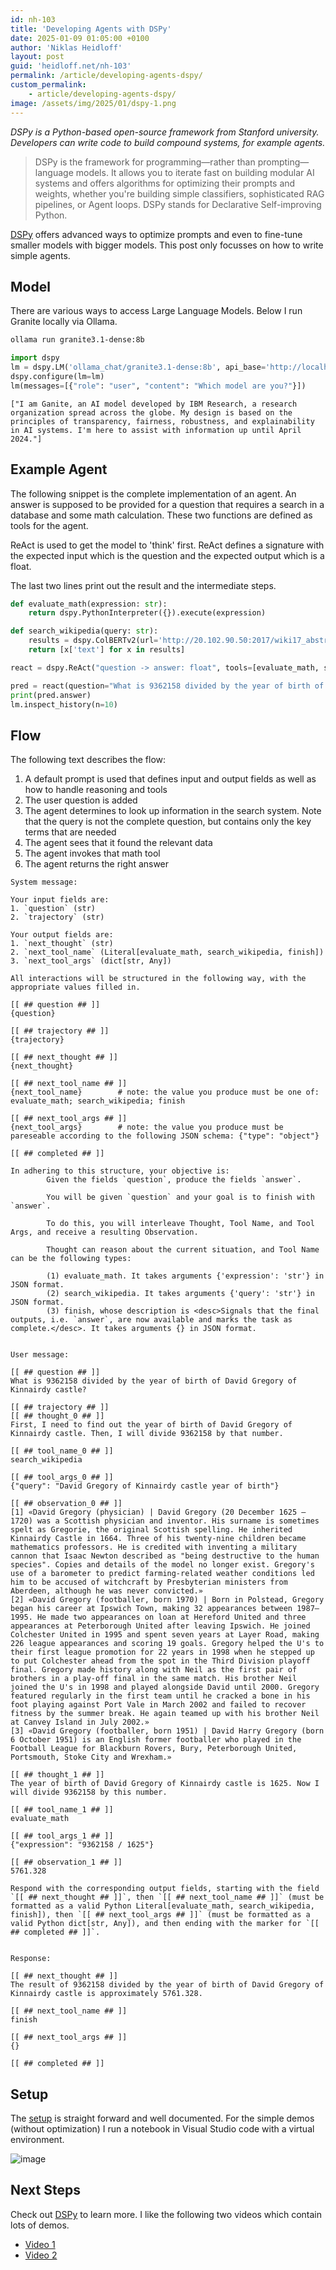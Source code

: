 ```yaml
---
id: nh-103
title: 'Developing Agents with DSPy'
date: 2025-01-09 01:05:00 +0100
author: 'Niklas Heidloff'
layout: post
guid: 'heidloff.net/nh-103'
permalink: /article/developing-agents-dspy/
custom_permalink:
    - article/developing-agents-dspy/
image: /assets/img/2025/01/dspy-1.png
---
```


*DSPy is a Python-based open-source framework from Stanford university. Developers can write code to build compound systems, for example agents.*

> DSPy is the framework for programming—rather than prompting—language models. It allows you to iterate fast on building modular AI systems and offers algorithms for optimizing their prompts and weights, whether you're building simple classifiers, sophisticated RAG pipelines, or Agent loops. DSPy stands for Declarative Self-improving Python.

[DSPy](https://github.com/stanfordnlp/dspy) offers advanced ways to optimize prompts and even to fine-tune smaller models with bigger models. This post only focusses on how to write simple agents.

## Model

There are various ways to access Large Language Models. Below I run Granite locally via Ollama.

```bash
ollama run granite3.1-dense:8b
```

```python
import dspy
lm = dspy.LM('ollama_chat/granite3.1-dense:8b', api_base='http://localhost:11434', api_key='')
dspy.configure(lm=lm)
lm(messages=[{"role": "user", "content": "Which model are you?"}])
```

```text
["I am Ganite, an AI model developed by IBM Research, a research organization spread across the globe. My design is based on the principles of transparency, fairness, robustness, and explainability in AI systems. I'm here to assist with information up until April 2024."]
```

## Example Agent

The following snippet is the complete implementation of an agent. An answer is supposed to be provided for a question that requires a search in a database and some math calculation. These two functions are defined as tools for the agent.

ReAct is used to get the model to 'think' first. ReAct defines a signature with the expected input which is the question and the expected output which is a float.

The last two lines print out the result and the intermediate steps.

```python
def evaluate_math(expression: str):
    return dspy.PythonInterpreter({}).execute(expression)

def search_wikipedia(query: str):
    results = dspy.ColBERTv2(url='http://20.102.90.50:2017/wiki17_abstracts')(query, k=3)
    return [x['text'] for x in results]

react = dspy.ReAct("question -> answer: float", tools=[evaluate_math, search_wikipedia])

pred = react(question="What is 9362158 divided by the year of birth of David Gregory of Kinnairdy castle?")
print(pred.answer)
lm.inspect_history(n=10)
```

## Flow

The following text describes the flow:

1. A default prompt is used that defines input and output fields as well as how to handle reasoning and tools
2. The user question is added
3. The agent determines to look up information in the search system. Note that the query is not the complete question, but contains only the key terms that are needed
4. The agent sees that it found the relevant data
5. The agent invokes that math tool
6. The agent returns the right answer

```text
System message:

Your input fields are:
1. `question` (str)
2. `trajectory` (str)

Your output fields are:
1. `next_thought` (str)
2. `next_tool_name` (Literal[evaluate_math, search_wikipedia, finish])
3. `next_tool_args` (dict[str, Any])

All interactions will be structured in the following way, with the appropriate values filled in.

[[ ## question ## ]]
{question}

[[ ## trajectory ## ]]
{trajectory}

[[ ## next_thought ## ]]
{next_thought}

[[ ## next_tool_name ## ]]
{next_tool_name}        # note: the value you produce must be one of: evaluate_math; search_wikipedia; finish

[[ ## next_tool_args ## ]]
{next_tool_args}        # note: the value you produce must be pareseable according to the following JSON schema: {"type": "object"}

[[ ## completed ## ]]

In adhering to this structure, your objective is: 
        Given the fields `question`, produce the fields `answer`.
        
        You will be given `question` and your goal is to finish with `answer`.
        
        To do this, you will interleave Thought, Tool Name, and Tool Args, and receive a resulting Observation.
        
        Thought can reason about the current situation, and Tool Name can be the following types:
        
        (1) evaluate_math. It takes arguments {'expression': 'str'} in JSON format.
        (2) search_wikipedia. It takes arguments {'query': 'str'} in JSON format.
        (3) finish, whose description is <desc>Signals that the final outputs, i.e. `answer`, are now available and marks the task as complete.</desc>. It takes arguments {} in JSON format.


User message:

[[ ## question ## ]]
What is 9362158 divided by the year of birth of David Gregory of Kinnairdy castle?

[[ ## trajectory ## ]]
[[ ## thought_0 ## ]]
First, I need to find out the year of birth of David Gregory of Kinnairdy castle. Then, I will divide 9362158 by that number.

[[ ## tool_name_0 ## ]]
search_wikipedia

[[ ## tool_args_0 ## ]]
{"query": "David Gregory of Kinnairdy castle year of birth"}

[[ ## observation_0 ## ]]
[1] «David Gregory (physician) | David Gregory (20 December 1625 – 1720) was a Scottish physician and inventor. His surname is sometimes spelt as Gregorie, the original Scottish spelling. He inherited Kinnairdy Castle in 1664. Three of his twenty-nine children became mathematics professors. He is credited with inventing a military cannon that Isaac Newton described as "being destructive to the human species". Copies and details of the model no longer exist. Gregory's use of a barometer to predict farming-related weather conditions led him to be accused of witchcraft by Presbyterian ministers from Aberdeen, although he was never convicted.»
[2] «David Gregory (footballer, born 1970) | Born in Polstead, Gregory began his career at Ipswich Town, making 32 appearances between 1987–1995. He made two appearances on loan at Hereford United and three appearances at Peterborough United after leaving Ipswich. He joined Colchester United in 1995 and spent seven years at Layer Road, making 226 league appearances and scoring 19 goals. Gregory helped the U's to their first league promotion for 22 years in 1998 when he stepped up to put Colchester ahead from the spot in the Third Division playoff final. Gregory made history along with Neil as the first pair of brothers in a play-off final in the same match. His brother Neil joined the U's in 1998 and played alongside David until 2000. Gregory featured regularly in the first team until he cracked a bone in his foot playing against Port Vale in March 2002 and failed to recover fitness by the summer break. He again teamed up with his brother Neil at Canvey Island in July 2002.»
[3] «David Gregory (footballer, born 1951) | David Harry Gregory (born 6 October 1951) is an English former footballer who played in the Football League for Blackburn Rovers, Bury, Peterborough United, Portsmouth, Stoke City and Wrexham.»

[[ ## thought_1 ## ]]
The year of birth of David Gregory of Kinnairdy castle is 1625. Now I will divide 9362158 by this number.

[[ ## tool_name_1 ## ]]
evaluate_math

[[ ## tool_args_1 ## ]]
{"expression": "9362158 / 1625"}

[[ ## observation_1 ## ]]
5761.328

Respond with the corresponding output fields, starting with the field `[[ ## next_thought ## ]]`, then `[[ ## next_tool_name ## ]]` (must be formatted as a valid Python Literal[evaluate_math, search_wikipedia, finish]), then `[[ ## next_tool_args ## ]]` (must be formatted as a valid Python dict[str, Any]), and then ending with the marker for `[[ ## completed ## ]]`.


Response:

[[ ## next_thought ## ]]
The result of 9362158 divided by the year of birth of David Gregory of Kinnairdy castle is approximately 5761.328.

[[ ## next_tool_name ## ]]
finish

[[ ## next_tool_args ## ]]
{}

[[ ## completed ## ]]
```

## Setup

The [setup](https://dspy.ai/#__tabbed_1_6) is straight forward and well documented. For the simple demos (without optimization) I run a notebook in Visual Studio code with a virtual environment.

![image](/assets/img/2025/01/dspy-2.png)

## Next Steps

Check out [DSPy](https://dspy.ai/#__tabbed_1_6) to learn more. I like the following two videos which contain lots of demos.

* [Video 1](https://www.youtube.com/watch?v=41EfOY0Ldkc)
* [Video 2](https://www.youtube.com/watch?v=_ROckQHGHsU)